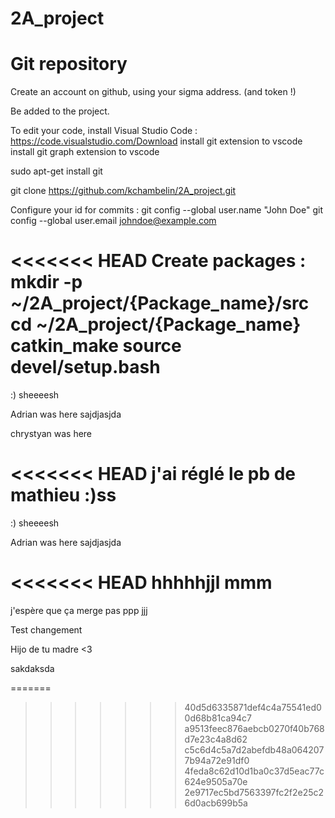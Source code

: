 # 2A_project
# Git repository

Create an account on github, using your sigma address. (and token !)

Be added to the project.

To edit your code, install Visual Studio Code : https://code.visualstudio.com/Download
install git extension to vscode
install git graph extension to vscode

sudo apt-get install git

git clone https://github.com/kchambelin/2A_project.git


Configure your id for commits :
git config --global user.name "John Doe"
git config --global user.email johndoe@example.com



<<<<<<< HEAD
Create packages :
mkdir -p ~/2A_project/{Package_name}/src
cd ~/2A_project/{Package_name}
catkin_make
source devel/setup.bash 
=======
:) sheeeesh

Adrian was here sajdjasjda

chrystyan was here

<<<<<<< HEAD
j'ai réglé le pb de mathieu :)ss
=======
:) sheeeesh


Adrian was here
sajdjasjda

<<<<<<< HEAD
hhhhhjjl
mmm
=======
j'espère que ça merge pas ppp
jjj

Test changement

Hijo de tu madre <3

sakdaksda


=======
>>>>>>> 40d5d6335871def4c4a75541ed00d68b81ca94c7
>>>>>>> a9513feec876aebcb0270f40b768d7e23c4a8d62
>>>>>>> c5c6d4c5a7d2abefdb48a0642077b94a72e91df0
>>>>>>> 4feda8c62d10d1ba0c37d5eac77c624e9505a70e
>>>>>>> 2e9717ec5bd7563397fc2f2e25c26d0acb699b5a

